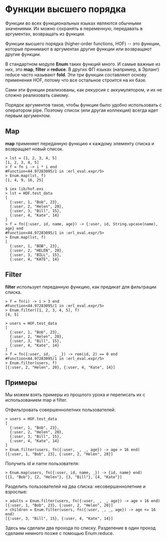 # Функции высшего порядка

Функции во всех функциональных языках являются обычными значениями. Их можно сохранять в переменную, передавать в аргументах, возвращать из функции.

Функции высшего порядка (higher-order functions, HOF) -- это функции, которые принимают в аргументах другие функции или возвращают другие функции.

В стандартном модуле **Enum** таких функций много. И самые важные из них, это **map**, **filter** и **reduce**. В других ФП языках (например, в Эрланг) reduce часто называют **fold**. Эти три функции составляют основу применения HOF, потому что все остальное строится на их базе.

Сами эти функции реализованы, как рекурсия с аккумулятором, и их не сложно реализовать самому.

Порядок аргументов таков, чтобы функции было удобно использовать с оператором pipe. Поэтому список (или другая коллекция) всегда идет первым аргументом.

## Map

**map** применяет переданную функцию к каждому элементу списка и возвращает новый список.

```elixir-iex
> lst = [1, 2, 3, 4, 5]
[1, 2, 3, 4, 5]
> f = fn i -> i * i end
#Function<44.97283095/1 in :erl_eval.expr/5>
> Enum.map(lst, f)
[1, 4, 9, 16, 25]
```

```elixir-iex
$ iex lib/hof.exs
> lst = HOF.test_data
[
  {:user, 1, "Bob", 23},
  {:user, 2, "Helen", 20},
  {:user, 3, "Bill", 15},
  {:user, 4, "Kate", 14}
]
> f = fn({:user, id, name, age}) -> {:user, id, String.upcase(name), age} end
#Function<44.97283095/1 in :erl_eval.expr/5>
> Enum.map(lst, f)
[
  {:user, 1, "BOB", 23},
  {:user, 2, "HELEN", 20},
  {:user, 3, "BILL", 15},
  {:user, 4, "KATE", 14}
```

## Filter

**filter** использует переданную функцию, как предикат для фильтрации списка.

```elixir-iex
> f = fn(i) -> i > 3 end
#Function<44.97283095/1 in :erl_eval.expr/5>
> Enum.filter([1, 2, 3, 4, 5], f)
[4, 5]
```

```elixir-iex
> users = HOF.test_data
[
  {:user, 1, "Bob", 23},
  {:user, 2, "Helen", 20},
  {:user, 3, "Bill", 15},
  {:user, 4, "Kate", 14}
]
> f = fn({:user, id, _, _}) -> rem(id, 2) == 0 end
#Function<44.97283095/1 in :erl_eval.expr/5>
> Enum.filter(users, f)
[{:user, 2, "Helen", 20}, {:user, 4, "Kate", 14}]
```

## Примеры

Мы можем взять примеры из прошлого урока и переписать их с использованием map и filter.

Отфильтровать совершеннолетних пользователей:

```elixir-iex
> users = HOF.test_data
[
  {:user, 1, "Bob", 23},
  {:user, 2, "Helen", 20},
  {:user, 3, "Bill", 15},
  {:user, 4, "Kate", 14}
]
> Enum.filter(users, fn({:user, _, _, age}) -> age > 16 end)
[{:user, 1, "Bob", 23}, {:user, 2, "Helen", 20}]
```

Получить id и name пользователя:

```elixir-iex
> Enum.map(users, fn({:user, id, name, _}) -> {id, name} end)
[{1, "Bob"}, {2, "Helen"}, {3, "Bill"}, {4, "Kate"}]
```

Разделить пользователей на два списка: несовершеннолетние и взрослые:

```elixir-iex
> adults = Enum.filter(users, fn({:user, _, _, age}) -> age > 16 end)
[{:user, 1, "Bob", 23}, {:user, 2, "Helen", 20}]
> children = Enum.filter(users, fn({:user, _, _, age}) -> age <= 16 end)
[{:user, 3, "Bill", 15}, {:user, 4, "Kate", 14}]
```

Здесь мы сделали два прохода по списку. Разделение в один проход сделаем немного позже с помощью Enum.reduce.
